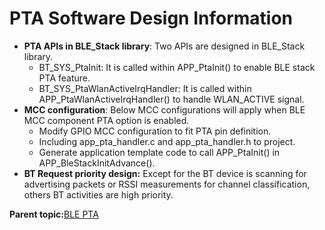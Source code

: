 # PTA Software Design Information

-   **PTA APIs in BLE\_Stack library**: Two APIs are designed in BLE\_Stack library.
    -   BT\_SYS\_PtaInit: It is called within APP\_PtaInit\(\) to enable BLE stack PTA feature.
    -   BT\_SYS\_PtaWlanActiveIrqHandler: It is called within APP\_PtaWlanActiveIrqHandler\(\) to handle WLAN\_ACTIVE signal.
-   **MCC configuration**: Below MCC configurations will apply when BLE MCC component PTA option is enabled.
    -   Modify GPIO MCC configuration to fit PTA pin definition.
    -   Including app\_pta\_handler.c and app\_pta\_handler.h to project.
    -   Generate application template code to call APP\_PtaInit\(\) in APP\_BleStackInitAdvance\(\).
-   **BT Request priority design:** Except for the BT device is scanning for advertising packets or RSSI measurements for channel classification, others BT activities are high priority.

**Parent topic:**[BLE PTA](GUID-B51CB84B-C796-47F2-B083-EB2F0302AC33.md)


